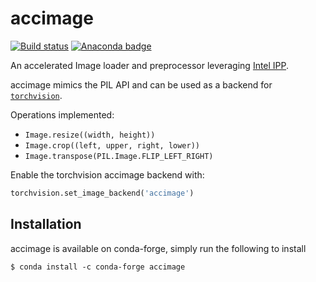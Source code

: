 # accimage

[![Build status](https://github.com/pytorch/accimage/actions/workflows/accimage.yml/badge.svg)](https://github.com/pytorch/accimage/actions/workflows/accimage.yml)
[![Anaconda badge](https://anaconda.org/conda-forge/accimage/badges/version.svg)](https://anaconda.org/conda-forge/accimage)


An accelerated Image loader and preprocessor leveraging [Intel
IPP](https://software.intel.com/en-us/intel-ipp).

accimage mimics the PIL API and can be used as a backend for
[`torchvision`](https://github.com/pytorch/vision).

Operations implemented:

- `Image.resize((width, height))`
- `Image.crop((left, upper, right, lower))`
- `Image.transpose(PIL.Image.FLIP_LEFT_RIGHT)`

Enable the torchvision accimage backend with:

```python
torchvision.set_image_backend('accimage')
```

## Installation

accimage is available on conda-forge, simply run the following to install

```
$ conda install -c conda-forge accimage
```

